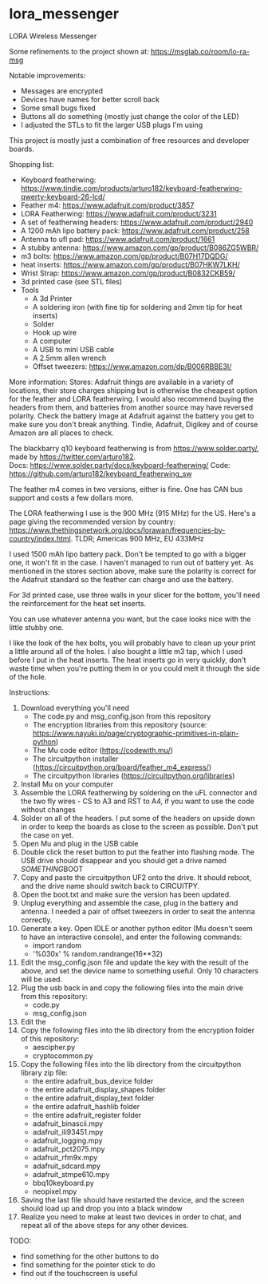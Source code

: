 # lora_messenger
LORA Wireless Messenger

Some refinements to the project shown at:
https://msglab.co/room/lo-ra-msg

Notable improvements:
- Messages are encrypted
- Devices have names for better scroll back
- Some small bugs fixed
- Buttons all do something (mostly just change the color of the LED)
- I adjusted the STLs to fit the larger USB plugs I'm using

This project is mostly just a combination of free resources and developer boards.

Shopping list:
- Keyboard featherwing: https://www.tindie.com/products/arturo182/keyboard-featherwing-qwerty-keyboard-26-lcd/
- Feather m4: https://www.adafruit.com/product/3857
- LORA Featherwing: https://www.adafruit.com/product/3231
- A set of featherwing headers: https://www.adafruit.com/product/2940
- A 1200 mAh lipo battery pack: https://www.adafruit.com/product/258
- Antenna to ufl pad: https://www.adafruit.com/product/1661
- A stubby antenna: https://www.amazon.com/gp/product/B086ZG5WBR/
- m3 bolts: https://www.amazon.com/gp/product/B07H17DQDG/
- heat inserts: https://www.amazon.com/gp/product/B07HKW7LKH/
- Wrist Strap: https://www.amazon.com/gp/product/B0832CKB59/
- 3d printed case (see STL files)
- Tools
  - A 3d Printer
  - A soldering iron (with fine tip for soldering and 2mm tip for heat inserts)
  - Solder
  - Hook up wire
  - A computer
  - A USB to mini USB cable
  - A 2.5mm allen wrench
  - Offset tweezers: https://www.amazon.com/dp/B006RBBE3I/

More information:
Stores: Adafruit things are available in a variety of locations, their store charges shipping but is otherwise the cheapest option for the feather and LORA featherwing.  I would also recommend buying the headers from them, and batteries from another source may have reversed polarity.  Check the battery image at Adafruit against the battery you get to make sure you don't break anything.  Tindie, Adafruit, Digikey and of course Amazon are all places to check.

The blackbarry q10 keyboard featherwing is from https://www.solder.party/, made by https://twitter.com/arturo182.  
Docs: https://www.solder.party/docs/keyboard-featherwing/
Code: https://github.com/arturo182/keyboard_featherwing_sw

The feather m4 comes in two versions, either is fine.  One has CAN bus support and costs a few dollars more.

The LORA featherwing I use is the 900 MHz (915 MHz) for the US.  Here's a page giving the recommended version by country: https://www.thethingsnetwork.org/docs/lorawan/frequencies-by-country/index.html.  TLDR; Americas 900 MHz, EU 433MHz

I used 1500 mAh lipo battery pack.  Don't be tempted to go with a bigger one, it won't fit in the case.  I haven't managed to run out of battery yet.  As mentioned in the stores section above, make sure the polarity is correct for the Adafruit standard so the feather can charge and use the battery.

For 3d printed case, use three walls in your slicer for the bottom, you'll need the reinforcement for the heat set inserts.

You can use whatever antenna you want, but the case looks nice with the little stubby one.

I like the look of the hex bolts, you will probably have to clean up your print a little around all of the holes.  I also bought a little m3 tap, which I used before I put in the heat inserts.  The heat inserts go in very quickly, don't waste time when you're putting them in or you could melt it through the side of the hole.

Instructions:
1. Download everything you'll need
    - The code.py and msg_config.json from this repository
    - The encryption libraries from this repository (source: https://www.nayuki.io/page/cryptographic-primitives-in-plain-python)
    - The Mu code editor (https://codewith.mu/)
    - The circuitpython installer (https://circuitpython.org/board/feather_m4_express/)
    - The circuitpython libraries (https://circuitpython.org/libraries)
 2. Install Mu on your computer
 3. Assemble the LORA featherwing by soldering on the uFL connector and the two fly wires - CS to A3 and RST to A4, if you want to use the code without changes
 4. Solder on all of the headers.  I put some of the headers on upside down in order to keep the boards as close to the screen as possible.  Don't put the case on yet.
 5. Open Mu and plug in the USB cable
 6. Double click the reset button to put the feather into flashing mode.  The USB drive should disappear and you should get a drive named *SOMETHING*BOOT
 7. Copy and paste the circuitpython UF2 onto the drive.  It should reboot, and the drive name should switch back to CIRCUITPY.
 8. Open the boot.txt and make sure the version has been updated.
 9. Unplug everything and assemble the case, plug in the battery and antenna. I needed a pair of offset tweezers in order to seat the antenna correctly.
 10. Generate a key.  Open IDLE or another python editor (Mu doesn't seem to have an interactive console), and enter the following commands:
     - import random
     - '%030x' % random.randrange(16**32)
 11. Edit the msg_config.json file and update the key with the result of the above, and set the device name to something useful.  Only 10 characters will be used.
 12. Plug the usb back in and copy the following files into the main drive from this repository:
     - code.py
     - msg_config.json
 13. Edit the 
 14. Copy the following files into the lib directory from the encryption folder of this repository:
     - aescipher.py
     - cryptocommon.py
 15. Copy the following files into the lib directory from the circuitpython library zip file:
     - the entire adafruit_bus_device folder
     - the entire adafruit_display_shapes folder
     - the entire adafruit_display_text folder
     - the entire adafruit_hashlib folder
     - the entire adafruit_register folder
     - adafruit_binascii.mpy
     - adafruit_ili93451.mpy
     - adafruit_logging.mpy
     - adafruit_pct2075.mpy
     - adafruit_rfm9x.mpy
     - adafruit_sdcard.mpy
     - adafruit_stmpe610.mpy
     - bbq10keyboard.py
     - neopixel.mpy
 16. Saving the last file should have restarted the device, and the screen should load up and drop you into a black window 
 17. Realize you need to make at least two devices in order to chat, and repeat all of the above steps for any other devices.

TODO:
- find something for the other buttons to do
- find something for the pointer stick to do
- find out if the touchscreen is useful
